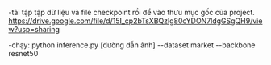 -tải tập tập dữ liệu và file checkpoint rồi để vào thưu mục gốc của project.
https://drive.google.com/file/d/15I_cp2bTsXBQzlg80cYDON7ldgGSgQH9/view?usp=sharing

-chạy: python  inference.py  [đường dẫn ảnh] --dataset  market --backbone  resnet50
